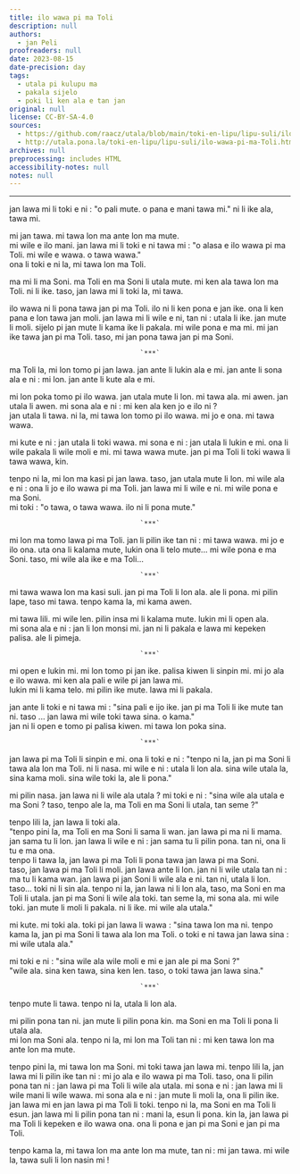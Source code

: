 ```yaml
---
title: ilo wawa pi ma Toli
description: null
authors:
  - jan Peli
proofreaders: null
date: 2023-08-15
date-precision: day
tags:
  - utala pi kulupu ma
  - pakala sijelo
  - poki li ken ala e tan jan
original: null
license: CC-BY-SA-4.0
sources:
  - https://github.com/raacz/utala/blob/main/toki-en-lipu/lipu-suli/ilo-wawa-pi-ma-Toli.md
  - http://utala.pona.la/toki-en-lipu/lipu-suli/ilo-wawa-pi-ma-Toli.html
archives: null
preprocessing: includes HTML
accessibility-notes: null
notes: null
---
```


<style>
  .insa {
  text-align:center;
}
</style>

***

jan lawa mi li toki e ni : "o pali mute. o pana e mani tawa mi." ni li ike ala, tawa mi.  

mi jan tawa. mi tawa lon ma ante lon ma mute.   
mi wile e ilo mani. jan lawa mi li toki e ni tawa mi : "o alasa e ilo wawa pi ma Toli. mi wile e wawa. o tawa wawa."  
ona li toki e ni la, mi tawa lon ma Toli.  

ma mi li ma Soni. ma Toli en ma Soni li utala mute. mi ken ala tawa lon ma Toli. ni li ike. taso, jan lawa mi li toki la, mi tawa.  

ilo wawa ni li pona tawa jan pi ma Toli. ilo ni li ken pona e jan ike. ona li ken pana e lon tawa jan moli. jan lawa mi li wile e ni, tan ni : utala li ike. jan mute li moli. sijelo pi jan mute li kama ike li pakala. mi wile pona e ma mi. mi jan ike tawa jan pi ma Toli. taso, mi jan pona tawa jan pi ma Soni.  

<p class="insa"><code>`***`</code></p>

ma Toli la, mi lon tomo pi jan lawa. jan ante li lukin ala e mi. jan ante li sona ala e ni : mi lon. jan ante li kute ala e mi.  
 
mi lon poka tomo pi ilo wawa. jan utala mute li lon. mi tawa ala. mi awen. jan utala li awen. mi sona ala e ni : mi ken ala ken jo e ilo ni ?  
jan utala li tawa. ni la, mi tawa lon tomo pi ilo wawa. mi jo e ona. mi tawa wawa.  

mi kute e ni : jan utala li toki wawa. mi sona e ni : jan utala li lukin e mi. ona li wile pakala li wile moli e mi. mi tawa wawa mute. jan pi ma Toli li toki wawa li tawa wawa, kin.  

tenpo ni la, mi lon ma kasi pi jan lawa. taso, jan utala mute li lon. mi wile ala e ni : ona li jo e ilo wawa pi ma Toli. jan lawa mi li wile e ni. mi wile pona e ma Soni.   
mi toki : "o tawa, o tawa wawa. ilo ni li pona mute." 


<p class="insa"><code>`***`</code></p>


mi lon ma tomo lawa pi ma Toli. jan li pilin ike tan ni : mi tawa wawa. mi jo e ilo ona. uta ona li kalama mute, lukin ona li telo mute... mi wile pona e ma Soni. taso, mi wile ala ike e ma Toli... 

<p class="insa"><code>`***`</code></p>

mi tawa wawa lon ma kasi suli. jan pi ma Toli li lon ala. ale li pona. mi pilin lape, taso mi tawa. tenpo kama la, mi kama awen. 


mi tawa lili. mi wile len. pilin insa mi li kalama mute. lukin mi li open ala.   
mi sona ala e ni : jan li lon monsi mi. jan ni li  pakala e lawa mi kepeken palisa. ale li pimeja.  

 

<p class="insa"><code>`***`</code></p>

mi open e lukin mi. mi lon tomo pi jan ike. palisa kiwen li sinpin mi. mi jo ala e ilo wawa. mi ken ala pali e wile pi jan lawa mi.   
lukin mi li kama telo. mi pilin ike mute. lawa mi li pakala.  

jan ante li toki e ni tawa mi : "sina pali e ijo ike. jan pi ma Toli li ike mute tan ni. taso ... jan lawa mi wile toki tawa sina. o kama."   
jan ni li open e tomo pi palisa kiwen. mi tawa lon poka sina.  

 

<p class="insa"><code>`***`</code></p>

 

jan lawa pi ma Toli li sinpin e mi. ona li toki e ni : "tenpo ni la, jan pi ma Soni li tawa ala lon ma Toli. ni li nasa. mi wile e ni : utala li lon ala. sina wile utala la, sina kama moli. sina wile toki la, ale li pona." 

mi pilin nasa. jan lawa ni li wile ala utala ? mi toki e ni : "sina wile ala utala e ma Soni ? taso, tenpo ale la, ma Toli en ma Soni li utala, tan seme ?" 

tenpo lili la, jan lawa li toki ala.    
"tenpo pini la, ma Toli en ma Soni li sama li wan. jan lawa pi ma ni li mama. jan sama tu li lon. jan lawa li wile e ni : jan sama tu li pilin pona. tan ni, ona li tu e ma ona.    
tenpo li tawa la, jan lawa pi ma Toli li pona tawa jan lawa pi ma Soni.    
taso, jan lawa pi ma Toli li moli. jan lawa ante li lon. jan ni li wile utala tan ni : ma tu li kama wan. jan lawa pi jan Soni li wile ala e ni. tan ni, utala li lon. taso... toki ni li sin ala. tenpo ni la, jan lawa ni li lon ala, taso, ma Soni en ma Toli li utala. jan pi ma Soni li wile ala toki. tan seme la, mi sona ala. mi wile toki. jan mute li moli li pakala. ni li ike. mi wile ala utala." 


mi kute. mi toki ala. toki pi jan lawa li wawa : "sina tawa lon ma ni. tenpo kama la, jan pi ma Soni li tawa ala lon ma Toli. o toki e ni tawa jan lawa sina : mi wile utala ala." 

mi toki e ni : "sina wile ala wile moli e mi e jan ale pi ma Soni ?"    
"wile ala. sina ken tawa, sina ken len. taso, o toki tawa jan lawa sina."  

 

<p class="insa"><code>`***`</code></p>

 

tenpo mute li tawa. tenpo ni la, utala li lon ala.  

mi pilin pona tan ni. jan mute li pilin pona kin. ma Soni en ma Toli li pona li utala ala.  
mi lon ma Soni ala. tenpo ni la, mi lon ma Toli tan ni : mi ken tawa lon ma ante lon ma mute.  

tenpo pini la, mi tawa lon ma Soni. mi toki tawa jan lawa mi. tenpo lili la, jan lawa mi li pilin ike tan ni : mi jo ala e ilo wawa pi ma Toli. taso, ona li pilin pona tan ni : jan lawa pi ma Toli li wile ala utala. mi sona e ni : jan lawa mi li wile mani li wile wawa. mi sona ala e ni : jan mute li moli la, ona li pilin ike. jan lawa mi en jan lawa pi ma Toli li toki. tenpo ni la, ma Soni en ma Toli li esun. jan lawa mi li pilin pona tan ni : mani la, esun li pona. kin la, jan lawa pi ma Toli li kepeken e ilo wawa ona. ona li pona e jan pi ma Soni e jan pi ma Toli. 

tenpo kama la, mi tawa lon ma ante lon ma mute, tan ni : mi jan tawa. mi wile la, tawa suli li lon nasin mi !